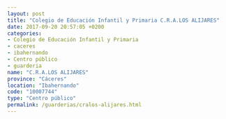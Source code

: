 ```yaml
---
layout: post
title: "Colegio de Educación Infantil y Primaria C.R.A.LOS ALIJARES"
date: 2017-09-20 20:57:05 +0200
categories:
- Colegio de Educación Infantil y Primaria
- caceres
- ibahernando
- Centro público
- guarderia
name: "C.R.A.LOS ALIJARES"
province: "Cáceres"
location: "Ibahernando"
code: "10007744"
type: "Centro público"
permalink: /guarderias/cralos-alijares.html
---
```

